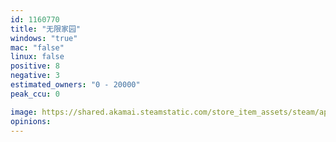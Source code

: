 ```yaml
---
id: 1160770
title: "无限家园"
windows: "true"
mac: "false"
linux: false
positive: 8
negative: 3
estimated_owners: "0 - 20000"
peak_ccu: 0

image: https://shared.akamai.steamstatic.com/store_item_assets/steam/apps/1160770/header.jpg?t=1654648844
opinions:
---
```

